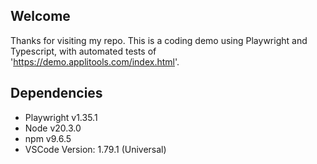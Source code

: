 ## Welcome
Thanks for visiting my repo. This is a coding demo using Playwright and Typescript, with automated tests of 'https://demo.applitools.com/index.html'.

## Dependencies

- Playwright v1.35.1
- Node v20.3.0
- npm v9.6.5
- VSCode Version: 1.79.1 (Universal)